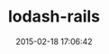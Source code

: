 ---
layout: post
title:  "lodash-rails"
repo:   "rh/lodash-rails"
date:   2015-02-18 17:06:42
gemurl: http://github.com/rh/lodash-rails
---
